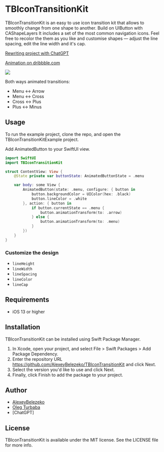 # TBIconTransitionKit

TBIconTransitionKit  is an easy to use icon transition kit that allows to smoothly change from one shape to another.
Build on UIButton with CAShapeLayers It includes a set of the most common navigation icons. Feel free to recolor the them as you like and customise shapes — adjust the line spacing, edit the line width and it's cap.

[Rewriting project with ChatGPT](https://medium.com/@alexeyybelzeko/exploring-chatgpts-potential-addressing-advanced-programming-challenges-beyond-basic-games-39521ef03299)

[Animation on dribbble.com](http://drbl.in/poGN)

![](https://user-images.githubusercontent.com/1054094/234088798-763af7fd-f4d6-4b7d-ae9f-8bcc147dfff2.gif)

Both ways animated transitions:

- Menu ↔ Arrow
- Menu ↔ Cross 
- Cross ↔ Plus
- Plus ↔ Minus

## Usage

To run the example project, clone the repo, and open the TBIconTransitionKitExample project.

Add AnimatedButton to your SwiftUI view.

```swift
import SwiftUI
import TBIconTransitionKit

struct ContentView: View {
    @State private var buttonState: AnimatedButtonState = .menu

    var body: some View {
        AnimatedButton(state: .menu, configure: { button in
            button.backgroundColor = UIColor(hex: .black)
            button.lineColor = .white
        }, action: { button in
            if button.currentState == .menu {
                button.animationTransform(to: .arrow)
            } else {
                button.animationTransform(to: .menu)
            }
        })
    }
}

```

### Customize the design

- `lineHeight`
- `lineWidth`
- `lineSpacing`
- `lineColor`
- `lineCap`

## Requirements

- iOS 13 or higher

## Installation

TBIconTransitionKit can be installed using Swift Package Manager.

1. In Xcode, open your project, and select File > Swift Packages > Add Package Dependency.
2. Enter the repository URL https://github.com/AlexeyBelezeko/TBIconTransitionKit and click Next.
3. Select the version you'd like to use and click Next.
4. Finally, click Finish to add the package to your project.

## Author

- [AlexeyBelezeko](https://github.com/AlexeyBelezeko) 
- [Oleg Turbaba](https://dribbble.com/turbaba)
- [ChatGPT]

## License

TBIconTransitionKit is available under the MIT license. See the LICENSE file for more info.

